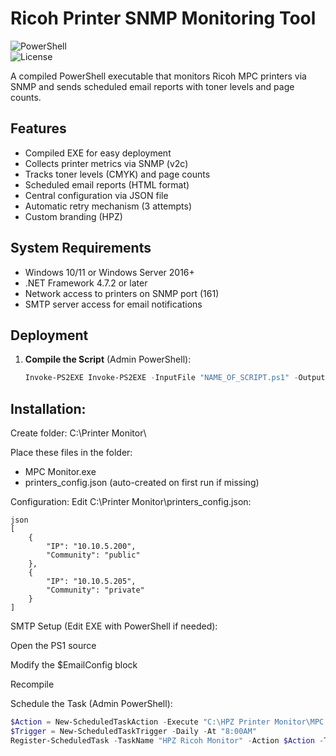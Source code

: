 # Ricoh Printer SNMP Monitoring Tool

![PowerShell](https://img.shields.io/badge/PowerShell-v5.1+-blue.svg)  
![License](https://img.shields.io/badge/License-MIT-green.svg)

A compiled PowerShell executable that monitors Ricoh MPC printers via SNMP and sends scheduled email reports with toner levels and page counts.

## Features

- Compiled EXE for easy deployment
- Collects printer metrics via SNMP (v2c)
- Tracks toner levels (CMYK) and page counts
- Scheduled email reports (HTML format)
- Central configuration via JSON file
- Automatic retry mechanism (3 attempts)
- Custom branding (HPZ)

## System Requirements

- Windows 10/11 or Windows Server 2016+
- .NET Framework 4.7.2 or later
- Network access to printers on SNMP port (161)
- SMTP server access for email notifications

## Deployment

1. **Compile the Script** (Admin PowerShell):
   ```powershell
   Invoke-PS2EXE Invoke-PS2EXE -InputFile "NAME_OF_SCRIPT.ps1" -OutputFile "APP_NAME.exe" -IconFile "ICON.ico" -Title "TITLE" -Company "COMPANY" -Product "PRODUCT" -Description "DESCRIPTION OF APP"

## Installation:

Create folder: C:\Printer Monitor\

Place these files in the folder:

- MPC Monitor.exe
- printers_config.json (auto-created on first run if missing)

Configuration:
Edit C:\Printer Monitor\printers_config.json:

```
json
[
    {
        "IP": "10.10.5.200",
        "Community": "public"
    },
    {
        "IP": "10.10.5.205",
        "Community": "private"
    }
]
```

SMTP Setup (Edit EXE with PowerShell if needed):

Open the PS1 source

Modify the $EmailConfig block

Recompile

Schedule the Task (Admin PowerShell):

```powershell
$Action = New-ScheduledTaskAction -Execute "C:\HPZ Printer Monitor\MPC Monitor.exe"
$Trigger = New-ScheduledTaskTrigger -Daily -At "8:00AM"
Register-ScheduledTask -TaskName "HPZ Ricoh Monitor" -Action $Action -Trigger $Trigger -RunLevel Highest
